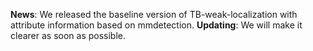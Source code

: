 **News**: We released the baseline version of TB-weak-localization with attribute information based on mmdetection.
**Updating**: We will make it clearer as soon as possible.
